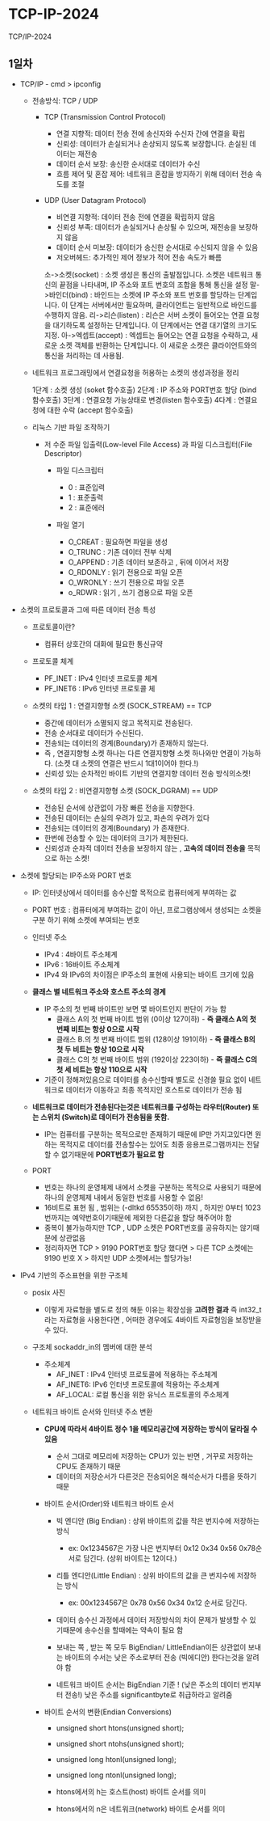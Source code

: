 # TCP-IP-2024
TCP/IP-2024


## 1일차 
- TCP/IP - cmd > ipconfig
    - 전송방식: TCP / UDP 
       - TCP (Transmission Control Protocol)
            - 연결 지향적: 데이터 전송 전에 송신자와 수신자 간에 연결을 확립
            - 신뢰성: 데이터가 손실되거나 손상되지 않도록 보장합니다. 손실된 데이터는 재전송
            - 데이터 순서 보장: 송신한 순서대로 데이터가 수신
            - 흐름 제어 및 혼잡 제어: 네트워크 혼잡을 방지하기 위해 데이터 전송 속도를 조절

       - UDP (User Datagram Protocol)

            - 비연결 지향적: 데이터 전송 전에 연결을 확립하지 않음
            - 신뢰성 부족: 데이터가 손실되거나 손상될 수 있으며, 재전송을 보장하지 않음
            - 데이터 순서 미보장: 데이터가 송신한 순서대로 수신되지 않을 수 있음
            - 저오버헤드: 추가적인 제어 정보가 적어 전송 속도가 빠름

            소->소켓(socket) : 소켓 생성은 통신의 출발점입니다. 소켓은 네트워크 통신의 끝점을 나타내며, IP 주소와 포트 번호의 조합을 통해 통신을 설정
            말->바인더(bind) : 바인드는 소켓에 IP 주소와 포트 번호를 할당하는 단계입니다. 이 단계는 서버에서만 필요하며, 클라이언트는 일반적으로 바인드를 수행하지 않음.
            리->리슨(listen) : 리슨은 서버 소켓이 들어오는 연결 요청을 대기하도록 설정하는 단계입니다. 이 단계에서는 연결 대기열의 크기도 지정.
            아->엑셉트(accept) : 엑셉트는 들어오는 연결 요청을 수락하고, 새로운 소켓 객체를 반환하는 단계입니다. 이 새로운 소켓은 클라이언트와의 통신을 처리하는 데 사용됨.
            

    - 네트워크 프로그래밍에서 연결요청을 허용하는 소켓의 생성과정을 정리
 
        1단계 : 소켓 생성 (soket 함수호출)
        2단계 : IP 주소와 PORT번호 할당 (bind 함수호출)
        3단계 : 연결요청 가능상태로 변경(listen 함수호출)
        4다계 : 연결요청에 대한 수락 (accept 함수호출)

    - 리눅스 기반 파일 조작하기 
        - 저 수준 파일 입출력(Low-level File Access) 과 파일 디스크립터(File Descriptor)
            - 파일 디스크립터 
                - 0 : 표준입력 
                - 1 : 표준출력
                - 2 : 표준에러 
            
            - 파일 열기
                - O_CREAT : 필요하면 파일을 생성
                - O_TRUNC : 기존 데이터 전부 삭제
                - O_APPEND : 기존 데이터 보존하고 , 뒤에 이어서 저장
                - O_RDONLY : 읽기 전용으로 파일 오픈
                - O_WRONLY : 쓰기 전용으로 파일 오픈
                - o_RDWR : 읽기 , 쓰기 겸용으로 파일 오픈 


- 소켓의 프로토콜과 그에 따른 데이터 전송 특성

    - 프로토콜이란?
        - 컴퓨터 상호간의 대화에 필요한 통신규약 
    
    - 프로토콜 체계
        - PF_INET : IPv4 인터넷 프로토콜 체계
        - PF_INET6 : IPv6 인터넷 프로토콜 체

    - 소켓의 타입 1 : 연결지향형 소켓 (SOCK_STREAM)  == TCP
        - 중간에 데이터가 소멸되지 않고 목적지로 전송된다.
        - 전송 순서대로 데이터가 수신된다.
        - 전송되는 데이터의 경계(Boundary)가 존재하지 않는다.
        - 즉 , 연결지향형 소켓 하나는 다른 연결지향형 소켓 하나와만 연결이 가능하다. (소켓 대 소켓의 연결은 반드시 1대1이어야 한다.!)
        - 신뢰성 있는 순차적인 바이트 기반의 연결지향 데이터 전송 방식의소켓!
    
    - 소켓의 타입 2 : 비연결지향형 소켓 (SOCK_DGRAM) == UDP
        - 전송된 순서에 상관없이 가장 빠른 전송을 지향한다.
        - 전송된 데이터는 손실의 우려가 있고, 파손의 우려가 있다 
        - 전송되는 데이터의 경계(Boundary) 가 존재한다.
        - 한번에 전송할 수 있는 데이터의 크기가 제한된다.
        - 신뢰성과 순차적 데이터 전송을 보장하지 않는 , **고속의 데이터 전송을** 목적으로 하는 소켓!



- 소켓에 할당되는 IP주소와 PORT 번호 
    - IP: 인터넷상에서 데이터를 송수신할 목적으로 컴퓨터에게 부여하는 값
    - PORT 번호 : 컴퓨터에게 부여하는 값이 아닌, 프로그램상에서 생성되는 소켓을 구분 하기 위해 소켓에 부여되는 번호 

    - 인터넷 주소 
        - IPv4 : 4바이트 주소체계
        - IPv6 : 16바이트 주소체계
        - IPv4 와 IPv6의 차이점은 IP주소의 표현에 사용되는 바이트 크기에 있음 
    
    - **클래스 별 네트워크 주소와 호스트 주소의 경계**
        - IP 주소의 첫 번째 바이트만 보면 몇 바이트인지 판단이 가능 함
            - 클래스 A의 첫 번째 바이트 범위 (0이상 127이하)   - **즉 클래스 A의 첫 번째 비트는 항상 0으로 시작**
            - 클래스 B.의 첫 번째 바이트 범위 (128이상 191이하) - **즉 클래스 B의 첫 두 비트는 항상 10으로 시작**
            - 클래스 C의 첫 번째 바이트 범위 (192이상 223이하)  - **즉 클래스 C의 첫 세 비트는 항상 110으로 시작**
        - 기준이 정해져있음으로 데이터를 송수신할때 별도로 신경쓸 필요 없이 네트워크로 데이터가 이동하고 최종 목적지인 호스트로 데이터가 전송 됨 

    - **네트워크로 데이터가 전송된다는것은 네트워크를 구성하는 라우터(Router) 또는 스위치 (Switch)로 데이터가 전송됨을 뜻함.**
        - IP는 컴퓨터를 구분하는 목적으로만 존재하기 때문에 IP만 가지고있다면 원하는 목적지로 데이터를 전송할수는 있어도 최종 응용프로그램까지는 전달할 수 없기때문에 **PORT번호가 필요로 함** 

    - PORT 
        - 번호는 하나의 운영체제 내에서 소켓을 구분하는 목적으로 사용되기 때문에 하나의 운영체제 내에서 동일한 번호를 사용할 수 없음!
        - 16비트로 표현 됨 , 범위는 (-dltkd 65535이하) 까지 , 하지만 0부터 1023번까지는 예약번호이기때문에 제외한 다른값을 할당 해주어야 함
        - 중복이 불가능하지만 TCP , UDP 소켓은 PORT번호를 공유하지는 않기때문에 상관없음
        - 정리하자면 TCP > 9190 PORT번호 할당 했다면 > 다른 TCP 소켓에는 9190 번호 X > 하지만 UDP 소켓에서는 할당가능!

- IPv4 기반의 주소표현을 위한 구조체 
    - posix 사진
        - 이렇게 자료형을 별도로 정의 해둔 이유는 확장성을 **고려한 결과** 즉 int32_t 라는 자료형을 사용한다면 , 어떠한 경우에도 4바이트 자료형임을 보장받을 수 있다.

    - 구조체 sockaddr_in의 멤버에 대한 분석 
        - 주소체계
            - AF_INET : IPv4 인터넷 프로토콜에 적용하는 주소체계
            - AF_INET6: IPv6 인터넷 프로토콜에 적용하는 주소체계
            - AF_LOCAL: 로컬 통신을 위한 유닉스 프로토콜의 주소체계 

    - 네트워크 바이트 순서와 인터넷 주소 변환
        - **CPU에 따라서 4바이트 정수 1을 메모리공간에 저장하는 방식이 달라질 수 있음**
            - 순서 그대로 메모리에 저장하는 CPU가 있는 반면 , 거꾸로 저장하는 CPU도 존재하기 때문
            - 데이터의 저장순서가 다른것은 전송되어온 해석순서가 다름을 뜻하기 때문

        - 바이트 순서(Order)와 네트워크 바이트 순서
            - 빅 엔디안 (Big Endian) : 상위 바이트의 값을 작은 번지수에 저장하는 방식
                - ex: 0x1234567은 가장 나은 번지부터 0x12 0x34 0x56 0x78순서로 담긴다. (상위 바이트는 12이다.)
            - 리틀 엔디안(Little Endian) : 상위 바이트의 값을 큰 번지수에 저장하는 방식
                - ex: 00x1234567은 0x78 0x56 0x34 0x12 순서로 담긴다.
            
            - 데이터 송수신 과정에서 데이터 저장방식의 차이 문제가 발생할 수 있기때문에 송수신을 할때에는 약속이 필요 함
            - 보내는 쪽 , 받는 쪽 모두 BigEndian/ LittleEndian이든 상관없이 보내는 바이트의 수서는 낮은 주소로부터 전송 (빅에디안) 한다는것을 알려야 함 
            - 네트워크 바이트 순서는 BigEndian 기준 ! (낮은 주소의 데이터 번지부터 전송!) 낮은 주소를 significantbyte로 취급하라고 알려줌

        - 바이트 순서의 변환(Endian Conversions)
            - unsigned short htons(unsigned short);
            - unsigned short ntohs(unsigned short);
            - unsigned long htonl(unsigned long);
            - unsigned long ntonl(unsigned long);

            - htons에서의 h는 호스트(host) 바이트 순서를 의미
            - htons에서의 n은 네트워크(network) 바이트 순서를 의미